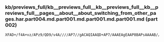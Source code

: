 ### kb/previews_full/kb__previews_full__kb__previews_full__kb__previews_full__pages__about__about_switching_from_other_pages.har.part004.md.part001.md.part001.md.part001.md (part 002)

```md
XFAD+/f4A+vz/APz9/QD9/v4A////AP7//gACAQIAAQD+AP7/AAAEAgEAAP8BAPsAAAAB//8AAAAAAAD/AAABAQAA/P3+AP4BAwD7/vsABgQDAAQCAgD9/v4A/v7/APr//gAEAAAAAAD/AAD//wADAgMAAwMCAP7+
```

```
